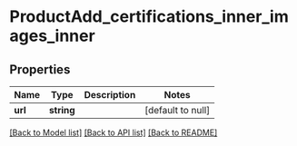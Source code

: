 # ProductAdd_certifications_inner_images_inner

## Properties
Name | Type | Description | Notes
------------ | ------------- | ------------- | -------------
**url** | **string** |  | [default to null]

[[Back to Model list]](../README.md#documentation-for-models) [[Back to API list]](../README.md#documentation-for-api-endpoints) [[Back to README]](../README.md)


